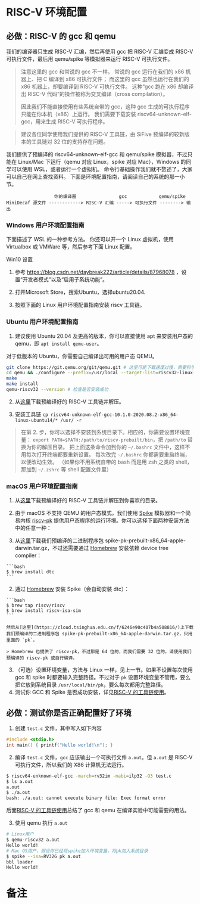 # RISC-V 环境配置

## 必做：RISC-V 的 gcc 和 qemu

我们的编译器只生成 RISC-V 汇编，然后再使用 gcc 把 RISC-V 汇编变成 RISC-V 可执行文件，最后用 qemu/spike 等模拟器来运行 RISC-V 可执行文件。
> 注意这里的 gcc 和常说的 gcc 不一样。
> 常说的 gcc 运行在我们的 x86 机器上、把 C 编译到 x86 可执行文件；
> 而这里的 gcc 虽然也运行在我们的 x86 机器上，却要编译到 RISC-V 可执行文件。
> 这种“gcc 跑在 x86 却编译出 RISC-V 代码”的操作被称为交叉编译（cross compilation）。
>
> 因此我们不能直接使用有些系统自带的 gcc，这种 gcc 生成的可执行程序只能在你本机（x86）上运行。
> 我们需要下载安装 riscv64-unknown-elf-gcc，用来生成 RISC-V 可执行程序。

> 建议各位同学使用我们提供的 RISC-V 工具链，由 SiFive 预编译的较新版本的工具链对 32 位的支持存在问题。

我们提供了预编译的 riscv64-unknown-elf-gcc 和 qemu/spike 模拟器，不过只能在 Linux/Mac 下运行（qemu 对应 Linux，spike 对应 Mac），Windows 的同学可以使用 WSL，或者运行一个虚拟机。
命令行基础操作我们就不赘述了，大家可以自己在网上查找资料。
下面是环境配置指南，请阅读自己的系统的那一小节。

```
                  你的编译器                gcc            qemu/spike
MiniDecaf 源文件 ------------> RISC-V 汇编 -----> 可执行文件 --------> 输出
```

### Windows 用户环境配置指南
下面描述了 WSL 的一种参考方法。
你还可以开一个 Linux 虚拟机，使用 Virtualbox 或 VMWare 等，然后参考下面 Linux 配置。

Win10 设置
1. 参考 https://blog.csdn.net/daybreak222/article/details/87968078 ，设置“开发者模式”以及“启用子系统功能”。

2. 打开Microsoft Store，搜索Ubuntu，选择ubuntu20.04.

3. 按照下面的 Linux 用户环境配置指南安装 riscv 工具链。

### Ubuntu 用户环境配置指南

1. 建议使用 Ubuntu 20.04 及更高的版本，你可以直接使用 apt 来安装用户态的 qemu，即 `apt install qemu-user`。

对于低版本的 Ubuntu，你需要自己编译出可用的用户态 QEMU。
```bash
git clone https://git.qemu.org/git/qemu.git # 这里可能下载速度过慢，需要科学上网
cd qemu && ./configure --prefix=/usr/local --target-list=riscv32-linux-user
make
make install
qemu-riscv32 --version # 检查是否安装成功
```

2. 从[这里](https://static.dev.sifive.com/dev-tools/freedom-tools/v2020.08/riscv64-unknown-elf-gcc-10.1.0-2020.08.2-x86_64-linux-ubuntu14.tar.gz)下载预编译好的 RISC-V 工具链并解压。

3. 安装工具链 `cp riscv64-unknown-elf-gcc-10.1.0-2020.08.2-x86_64-linux-ubuntu14/* /usr/ -r`

> 在第 2. 步，你可以选择不安装到系统目录下。相应的，你需要设置环境变量：
> `export PATH=$PATH:/path/to/riscv-prebuilt/bin`，把 `/path/to` 替换为你的解压目录。
> 把上面这条命令加到你的 `~/.bashrc` 文件中，这样不用每次打开终端都要重新设置。
> 每次改完 `~/.bashrc` 你都需要重启终端，以便改动生效。
> （如果你不用系统自带的 bash 而是用 zsh 之类的 shell，那加到 `~/.zshrc` 等 shell 配置文件里）

### macOS 用户环境配置指南

1. 从[这里](https://static.dev.sifive.com/dev-tools/riscv64-unknown-elf-gcc-8.3.0-2020.04.0-x86_64-apple-darwin.tar.gz)下载预编译好的 RISC-V 工具链并解压到你喜欢的目录。
2. 由于 macOS 不支持 QEMU 的用户态模式，我们使用 [Spike](https://github.com/riscv/riscv-isa-sim) 模拟器和一个简易内核 [riscv-pk](https://github.com/riscv/riscv-pk) 提供用户态程序的运行环境。你可以选择下面两种安装方法中的任意一种：

  1. 从[这里](https://cloud.tsinghua.edu.cn/f/6246e90c407b4a508816/)下载我们预编译的二进制程序包 spike-pk-prebuilt-x86_64-apple-darwin.tar.gz，不过还需要通过 [Homebrew](https://brew.sh/) 安装依赖 device tree compiler：

    ```bash
    $ brew install dtc
    ```

  2. 通过 [Homebrew](https://brew.sh/) 安装 Spike（会自动安装 dtc）：

    ```bash
    $ brew tap riscv/riscv
    $ brew install riscv-isa-sim
    ```

    然后从[这里](https://cloud.tsinghua.edu.cn/f/6246e90c407b4a508816/)上下载我们预编译的二进制程序包 spike-pk-prebuilt-x86_64-apple-darwin.tar.gz，只用里面的 `pk`。

    > Homebrew 也提供了 riscv-pk，不过那是 64 位的，而我们需要 32 位的，请使用我们预编译的 riscv-pk 或自行编译。

3. （可选）设置环境变量，方法与 Linux 一样，见上一节。如果不设置每次使用 gcc 和 spike 时都要输入完整路径。不过对于 `pk` 设置环境变量不管用，要么把它放到系统目录 `/usr/local/bin/pk`，要么每次都用完整路径。
4. 测试你 GCC 和 Spike 是否成功安装，详见[RISC-V 的工具链使用](./riscv.md)。


## 必做：测试你是否正确配置好了环境
1. 创建 `test.c` 文件，其中写入如下内容
```c
#include <stdio.h>
int main() { printf("Hello world!\n"); }
```

2. 编译 `test.c` 文件，`gcc` 应该输出一个可执行文件 `a.out`。但 `a.out` 是 RISC-V 可执行文件，所以我们的 X86 计算机无法运行。
```bash
$ riscv64-unknown-elf-gcc -march=rv32im -mabi=ilp32 -O3 test.c
$ ls a.out
a.out
$ ./a.out
bash: ./a.out: cannot execute binary file: Exec format error
```

后面[RISC-V 的工具链使用](./riscv.md)总结了 gcc 和 qemu 在编译实验中可能需要的用法。

3. 使用 qemu 执行 `a.out`
```bash
# Linux用户
$ qemu-riscv32 a.out
Hello world!
# Mac OS用户，假设你已经将spike加入环境变量，将pk加入系统目录
$ spike --isa=RV32G pk a.out
bbl loader
Hello world!
```

# 备注
[^1]: 开头的 `$ ` 表示接下来是一条命令，记得运行的时候去掉 `$ `。例如，让你运行 `$ echo x`，那你最终敲到终端里的是 `echo x`（然后回车）。如果开头没有 `$ `，那么这一行是上一条命令的输出（除非我们特别说明，这一行是你要输入的内容）。
